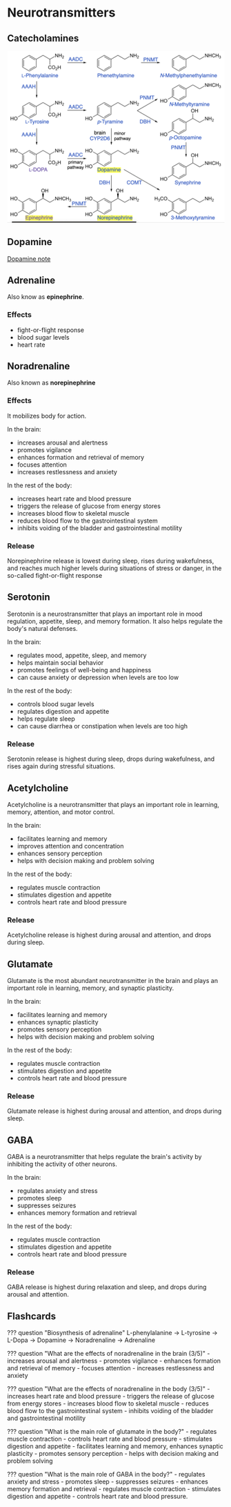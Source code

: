 # Neurotransmitters

## Catecholamines
![](fig/catecholamines.png)

## Dopamine
[Dopamine note](../health/dopamine.md)

## Adrenaline
Also know as **epinephrine**.

### Effects
- fight-or-flight response
- blood sugar levels
- heart rate

## Noradrenaline
Also known as **norepinephrine**

### Effects
It mobilizes body for action.

In the brain:

- increases arousal and alertness
- promotes vigilance
- enhances formation and retrieval of memory
- focuses attention
- increases restlessness and anxiety

In the rest of the body:

- increases heart rate and blood pressure
- triggers the release of glucose from energy stores
- increases blood flow to skeletal muscle
- reduces blood flow to the gastrointestinal system
- inhibits voiding of the bladder and gastrointestinal motility

### Release
Norepinephrine release is lowest during sleep, rises during wakefulness, and reaches much higher levels during situations of stress or danger, in the so-called fight-or-flight response

## Serotonin
Serotonin is a neurostransmitter that plays an important role in mood regulation, appetite, sleep, and memory formation. It also helps regulate the body's natural defenses.

In the brain:

- regulates mood, appetite, sleep, and memory
- helps maintain social behavior
- promotes feelings of well-being and happiness
- can cause anxiety or depression when levels are too low

In the rest of the body:

- controls blood sugar levels
- regulates digestion and appetite
- helps regulate sleep
- can cause diarrhea or constipation when levels are too high

### Release
Serotonin release is highest during sleep, drops during wakefulness, and rises again during stressful situations.

## Acetylcholine
Acetylcholine is a neurotransmitter that plays an important role in learning, memory, attention, and motor control.

In the brain:

- facilitates learning and memory
- improves attention and concentration
- enhances sensory perception
- helps with decision making and problem solving

In the rest of the body:

- regulates muscle contraction
- stimulates digestion and appetite
- controls heart rate and blood pressure

### Release
Acetylcholine release is highest during arousal and attention, and drops during sleep.

## Glutamate
Glutamate is the most abundant neurotransmitter in the brain and plays an important role in learning, memory, and synaptic plasticity.

In the brain:

- facilitates learning and memory
- enhances synaptic plasticity
- promotes sensory perception
- helps with decision making and problem solving

In the rest of the body:

- regulates muscle contraction
- stimulates digestion and appetite
- controls heart rate and blood pressure

### Release
Glutamate release is highest during arousal and attention, and drops during sleep.

## GABA
GABA is a neurotransmitter that helps regulate the brain's activity by inhibiting the activity of other neurons.

In the brain:

- regulates anxiety and stress
- promotes sleep
- suppresses seizures
- enhances memory formation and retrieval

In the rest of the body:

- regulates muscle contraction
- stimulates digestion and appetite
- controls heart rate and blood pressure

### Release
GABA release is highest during relaxation and sleep, and drops during arousal and attention.

## Flashcards

??? question "Biosynthesis of adrenaline"
    L-phenylalanine $\rightarrow$ L-tyrosine $\rightarrow$ L-Dopa -> Dopamine $\rightarrow$ Noradrenaline $\rightarrow$ Adrenaline

??? question "What are the effects of noradrenaline in the brain (3/5)"
     - increases arousal and alertness
     - promotes vigilance
     - enhances formation and retrieval of memory
     - focuses attention
     - increases restlessness and anxiety

??? question "What are the effects of noradrenaline in the body (3/5)"
    - increases heart rate and blood pressure
    - triggers the release of glucose from energy stores
    - increases blood flow to skeletal muscle
    - reduces blood flow to the gastrointestinal system
    - inhibits voiding of the bladder and gastrointestinal motility

??? question "What is the main role of glutamate in the body?"
    - regulates muscle contraction
    - controls heart rate and blood pressure
    - stimulates digestion and appetite
    - facilitates learning and memory, enhances synaptic plasticity
    - promotes sensory perception
    - helps with decision making and problem solving

??? question "What is the main role of GABA in the body?"
    - regulates anxiety and stress
    - promotes sleep
    - suppresses seizures
    - enhances memory formation and retrieval
    - regulates muscle contraction
    - stimulates digestion and appetite
    - controls heart rate and blood pressure.
